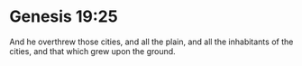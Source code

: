 # Genesis 19:25

And he overthrew those cities, and all the plain, and all the inhabitants of the cities, and that which grew upon the ground.